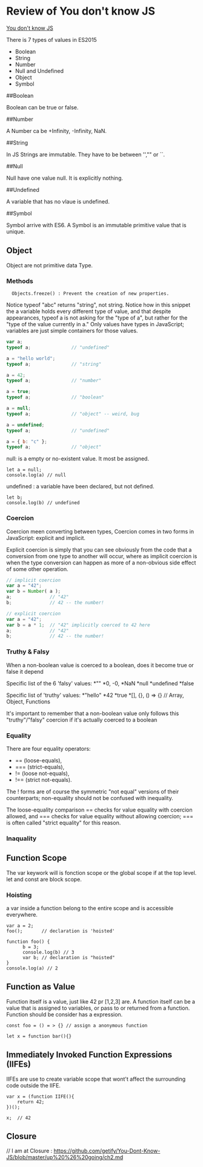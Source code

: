 # Review of You don't know JS 

[You don't know JS](https://github.com/getify/You-Dont-Know-JS)

There is 7 types of values in ES2015
* Boolean
* String
* Number
* Null and Undefined
* Object
* Symbol

##Boolean

Boolean can be true or false.

##Number

A Number ca be +Infinity, -Infinity, NaN. 

##String

In JS Strings are immutable. They have to be between '',"" or ``.

##Null

Null have one value null. It is explicitly nothing.

##Undefined

A variable that has no vlaue is undefined.

##Symbol

Symbol arrive with ES6. A Symbol is an immutable primitive value that is unique.

## Object

Object are not primitive data Type.

### Methods

      Objects.freeze() : Prevent the creation of new properties.

Notice typeof "abc" returns "string", not string. Notice how in this snippet the a variable holds every different type of value, and that despite appearances, typeof a is not asking for the "type of a", but rather for the "type of the value currently in a." Only values have types in JavaScript; variables are just simple containers for those values.

```js
var a;
typeof a;				// "undefined"

a = "hello world";
typeof a;				// "string"

a = 42;
typeof a;				// "number"

a = true;
typeof a;				// "boolean"

a = null;
typeof a;				// "object" -- weird, bug

a = undefined;
typeof a;				// "undefined"

a = { b: "c" };
typeof a;				// "object"
```

null: is a empty or no-existent value. It most be assigned.

```
let a = null;
console.log(a) // null
```

undefined : a variable have been declared, but not defined.

```
let b;
console.log(b) // undefined
```

### Coercion

Coercion meen converting between types, Coercion comes in two forms in JavaScript: explicit and implicit. 

Explicit coercion is simply that you can see obviously from the code that a conversion from one type to another will occur, where as implicit coercion is when the type conversion can happen as more of a non-obvious side effect of some other operation.

```js
// implicit coercion
var a = "42";
var b = Number( a );
a;				// "42"
b;				// 42 -- the number!

// explicit coercion
var a = "42";
var b = a * 1;	// "42" implicitly coerced to 42 here
a;				// "42"
b;				// 42 -- the number!
```

### Truthy & Falsy

When a non-boolean value is coerced to a boolean, does it become true or false it depend

Specific list of the 6 'falsy' values: 
*""
*0, -0,
*NaN
*null
*undefined
*false

Specific list of 'truthy' values:
*"hello"
*42
*true
*[], {}, () => {} // Array, Object, Functions

It's important to remember that a non-boolean value only follows this "truthy"/"falsy" coercion if it's actually coerced to a boolean

### Equality

There are four equality operators: 
* == (loose-equals), 
* === (strict-equals), 
* != (loose not-equals), 
* !== (strict not-equals). 

The ! forms are of course the symmetric "not equal" versions of their counterparts; non-equality should not be confused with inequality.

The loose-equality comparison == checks for value equality with coercion allowed, and === checks for value equality without allowing coercion; === is often called "strict equality" for this reason.

### Inaquality


## Function Scope

The var keywork will is fonction scope or the global scope if at the top level. let and const are block scope.


### Hoisting

a var inside a function belong to the entire scope  and is accessible everywhere.

```
var a = 2;
foo();       // declaration is 'hoisted'

function foo() {
      b = 3;
      console.log(b) // 3 
      var b; // declaration is "hoisted"
}
console.log(a) // 2
```

## Function as Value

Function itself is a value, just like 42 pr [1,2,3] are. A function itself can be a value that is assigned to variables, or pass to or returned from a function. Function should be consider has a expression.

```
const foo = () = > {} // assign a anonymous function

let x = function bar(){}
```
## Immediately Invoked Function Expressions (IIFEs)

IIFEs are use to create variable scope that wont't affect the surrounding code outside the IIFE.

```
var x = (function IIFE(){
	return 42;
})();

x;	// 42
```

## Closure



// I am at Closure : https://github.com/getify/You-Dont-Know-JS/blob/master/up%20%26%20going/ch2.md